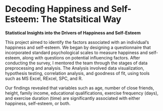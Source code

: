 # Decoding Happiness and Self-Esteem: The Statsitical Way
**Statistical Insights into the Drivers of Happiness and Self-Esteem**

This project aimed to identify the factors associated with an individual’s happiness and self-esteem. We began by designing a questionnaire that incorporated standard psychological scales to measure happiness and self-esteem, along with questions on potential influencing factors. After conducting the survey, I mentored the team through the stages of data preprocessing and analysis. The Analysis involved data visualization, hypothesis testing, correlation analysis, and goodness of fit, using tools such as MS Excel, RExcel, SPC, and R.

Our findings revealed that variables such as age, number of close friends, height, family income, educational qualifications, exercise frequency (days), and exercise duration (time) are significantly associated with either happiness, self-esteem, or both.
